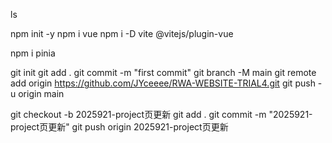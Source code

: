 <!--vite congi-->
ls
<!--initialise & add dependencies-->
npm init -y
npm i vue
npm i -D vite @vitejs/plugin-vue

<!--install pinia-->
npm i pinia

<!--push to github-->
git init
git add .
git commit -m "first commit"
git branch -M main
git remote add origin https://github.com/JYceeee/RWA-WEBSITE-TRIAL4.git
git push -u origin main

<!--新建并切换到新分支、保存修改、提交、推送到 GitHub-->
git checkout -b 2025921-project页更新
git add .
git commit -m "2025921-project页更新"
git push origin 2025921-project页更新